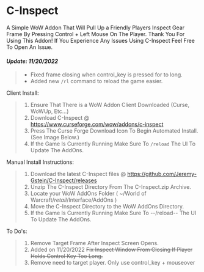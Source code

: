 # C-Inspect
A Simple WoW Addon That Will Pull Up a Friendly Players Inspect Gear Frame By Pressing Control + Left Mouse On The Player.
Thank You For Using This Addon! If You Experience Any Issues Using C-Inspect Feel Free To Open An Issue.


#### *Update: 11/20/2022*

> - Fixed frame closing when control_key is pressed for to long.
> - Added new `/rl` command to reload the game easier.

Client Install:
> 1. Ensure That There is a WoW Addon Client Downloaded (Curse, WoWUp, Etc...)
> 2. Download C-Inspect @ https://www.curseforge.com/wow/addons/c-inspect
> 3. Press The Curse Forge Download Icon To Begin Automated Install. (See Image Below.)
> 4. If the Game Is Currently Running Make Sure To `/reload` The UI To Update The AddOns.


Manual Install Instructions:
> 1. Download the latest C-Inspect files @ https://github.com/Jeremy-Gstein/C-Inspect/releases
> 2. Unzip The C-Inspect Directory From The C-Inspect.zip Archive.
> 3. Locate your WoW AddOns Folder ( ~/World of Warcraft/_retail_/Interface/AddOns )
> 4. Move the C-Inspect Directory to the WoW AddOns Directory.
> 5. If the Game Is Currently Running Make Sure To --/reload-- The UI To Update The AddOns.

To Do's:
> 1. Remove Target Frame After Inspect Screen Opens.
> 2. Added on 11/20/2022 ~~Fix Inspect Window From Closing If Player Holds Control Key Too Long.~~
> 3. Remove need to target player. Only use control_key + mouseover 
 
